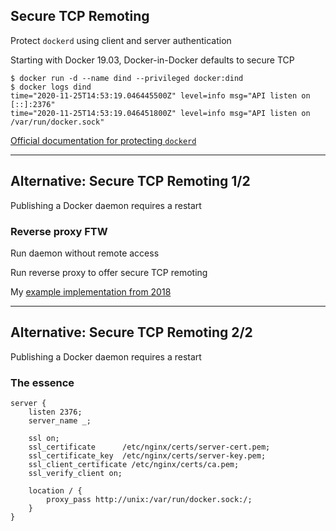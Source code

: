 ## Secure TCP Remoting

Protect `dockerd` using client and server authentication

Starting with Docker 19.03, Docker-in-Docker defaults to secure TCP

```
$ docker run -d --name dind --privileged docker:dind
$ docker logs dind
time="2020-11-25T14:53:19.046445500Z" level=info msg="API listen on [::]:2376"
time="2020-11-25T14:53:19.046451800Z" level=info msg="API listen on /var/run/docker.sock"
```

[Official documentation for protecting `dockerd`](https://docs.docker.com/engine/security/https/)

---

## Alternative: Secure TCP Remoting 1/2

Publishing a Docker daemon requires a restart

### Reverse proxy FTW

Run daemon without remote access

Run reverse proxy to offer secure TCP remoting

My [example implementation from 2018](https://dille.name/blog/2018/11/18/publishing-the-docker-daemon-using-a-containerized-reverse-proxy/)

---

## Alternative: Secure TCP Remoting 2/2

Publishing a Docker daemon requires a restart

### The essence

```
server {
    listen 2376;
    server_name _;

    ssl on;
    ssl_certificate      /etc/nginx/certs/server-cert.pem;
    ssl_certificate_key  /etc/nginx/certs/server-key.pem;
    ssl_client_certificate /etc/nginx/certs/ca.pem;
    ssl_verify_client on;

    location / {
        proxy_pass http://unix:/var/run/docker.sock:/;
    }
}
```
